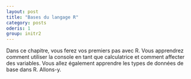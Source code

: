 ```yaml
---
layout: post
title: "Bases du langage R"
category: posts
oderis: 1
group: initr2
---
```


<!-- Global site tag (gtag.js) - Google Analytics -->
<script async src="https://www.googletagmanager.com/gtag/js?id=UA-15159522-6"></script>
<script>
  window.dataLayer = window.dataLayer || [];
  function gtag(){dataLayer.push(arguments);}
  gtag('js', new Date());

  gtag('config', 'UA-15159522-6');
</script>


Dans ce chapitre, vous ferez vos premiers pas avec R. Vous apprendrez
comment utiliser la console en tant que calculatrice et comment affecter des variables. Vous allez également apprendre les types de données de base dans R. Allons-y.


